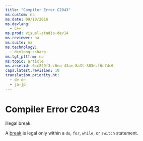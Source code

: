 ```yaml
---
title: "Compiler Error C2043"
ms.custom: na
ms.date: 09/19/2016
ms.devlang: 
  - C++
ms.prod: visual-studio-dev14
ms.reviewer: na
ms.suite: na
ms.technology: 
  - devlang-csharp
ms.tgt_pltfrm: na
ms.topic: article
ms.assetid: 6cc829f3-c6ea-43ae-8a3f-303ecf6c7dc6
caps.latest.revision: 10
translation.priority.ht: 
  - de-de
  - ja-jp
---
```

# Compiler Error C2043
illegal break  
  
 A [break](../vs140/break-Statement--C---.md) is legal only within a `do`, `for`, `while`, or `switch` statement.